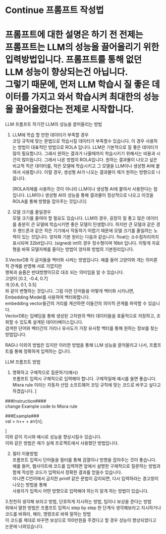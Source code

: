 # Continue 프롬프트 작성법 #    
     
프롬프트에 대한 설명은 하기 전 전제는     
프롬프트는 LLM의 성능을 끌어올리기 위한 입력방법입니다. 프롬프트를 통해 없던 LLM 성능이 향상되는건 아닙니다.   
그렇기 때문에, 먼저 LLM 학습시 질 좋은 데이터를 가지고 와서 학습시켜 최대한의 성능을 끌어올렸다는 전제로 시작합니다.   
===================================================================================================================   
LLM 프롬프트 하기전 LLM의 성능을 끌어올리는 방법
     
1. LLM에 학습 할 만한 데이터가 부족할 경우      
코딩 규칙에 맞는 문법으로 학습시킬 데이터가 부족할수 있습니다. 이 경우 사용하는 방법이 대표적인 방법으로 ROLA 입니다.
LLM은 기본적으로 질 좋은 데이터가 많이 필요합니다. 그래서 원하는 결과가 나올때까지 학습시키기 위해서는 비용과 시간이 많이듭니다.
그래서 나온 방법이 ROLA입니다. 원하는 결과물이 나오고 싶은 비교적 적은 데이터를, 작은 모델에 학습시키고 그 모델을 LLM이나 생성형 AI에 붙여서 사용합니다.
이럴 경우, 생성형 AI가 나오는 결과물이 제가 원하는 방향으로 나옵니다.     
     
      [ROLA자체를 사용하는 것이 아니라 LLM이나 생성형 AI에 붙여서 사용한다는 점입니다. LLM이나 생성형 AI의 성능을 통해 결과물이 정상적으로 나오고 이것을 ROLA를 통해 방향을 잡아주는 것입니다]

2. 모델 크기를 줄일경우     
   모델 크기를 줄여야 할 필요도 있습니다. LLM의 경우, 굉장히 질 좋고 많은 데이터를 충분히 큰 모델에 학습시키면 좋은 모델이 탄생합니다.
   하지만 큰 모델과 같은 경우 핸드폰과 같은 작은 기기에서 작동하기 어렵기 때문에 모델 크기를 줄일려는 노력이 있는 것입니다.
   양자화 기본 원리는 다음과 같습니다.
   float는 소수점자리까지 표시되며 32bit입니다. (signed) int의 경우 정수형이며 16bit 입니다.
   이렇게 자료형을 바꿔 모델자체를 줄이는 방법이 양자화 방법의 기본원리입니다.      
       
3.VectorDB
각 글자들을 백터화 시켜는 방법입니다. 예를 들어 고양이와 개는 의미론적 관계를 반영해 서로 가깝지만     
행복과 슬픔은 반대방향이므로 대조 되는 의미임을 알 수 있습니다.     
고양이 [0.2, -0.4, 0.7]           
개 [0.6, 0.1, 0.5]      
와 같이 변형하는 것입니다. 그럼 이런 단어들을 어떻게 백터화 시키냐면,      
Embedding Model를 사용하여 백터화합니다.        
embedding vector들간의 거리를 계산하면 이들간의 의미적 관계를 파악할 수 있습니다.        
VectorDB는 임베딩을 통해 생성된 고차원의 백터 데이터들을 효율적으로 저장하고, 조회할 수 있도록 설계된 데이터베이스입니다.      
검색한 단어와 벡터간의 거리나 유사도가 가장 유사항 백터를 통해 원하는 정보를 찾는 방법입니다.
     
RAG나 이외의 방법은 있지만 이러한 방법을 통해 LLM 성능을 끌어올리고 나서, 프롬프트를 통해 정확하게 입력하는 겁니다.     
     
     
LLM 프롬프트 방법     
      
1. 명확하고 구체적으로 질문하기(예시)     
프롬프트 입력시 구체적으로 입력해야 합니다. 구체적일때 예시를 들면 좋습니다.      
Misra rule 이라는 자동차 산업 소프트웨어 코딩 규칙에 맞는 코드로 바꾸고 싶다고 하겠습니다.
[      
     
###Instruction####      
change Example code to Misra rule      
      
###Example###      
val = n++ + arr[n];
  
]      
이와 같이 지시와 예시로 성능을 향상시킬수 있습니다.     
이와 같은 방법은 제가 실제 프로젝트에서 사용했던 방법입니다.     
     
     
2. 필터 이용방법      
프롬프트 입력시 단어들을 필터를 통해 검열이나 방향을 잡아주는 것이 좋습니다.     
예를 들어, 웹사이트에 코드를 입력하면 앞에서 설명한 구체적으로 질문하는 방법과 함께 작성한 코드가 입력되서 정확한 결과를 얻을수 있습니다.     
아니면 C언어에서 금지한 printf 같은 문법이 감지되면, 다시 입력하라는 경고창이 나오는 방법을 통해     
사용자가 입력시 어떤 방향으로 입력해야 하는지 알게 하는 방법이 있습니다.      
      
3.천천히 생각해 보라고 방법, 단호하게 지시하는 방법, 팁이나 보상을 준다는 방법      
위에서 말한 방법은 프롬프트 입력시 step by step 한 단계식 생각해보라고 지시하거나     
코드를 바꿔라, 해라, 명령조로 바꿔 말하는 방법      
이 코드를 제대로 바꾸면 보상으로 100만원을 주겠다고 할 경우 성능이 향상되었다고 논문에 나와있습니다.     
